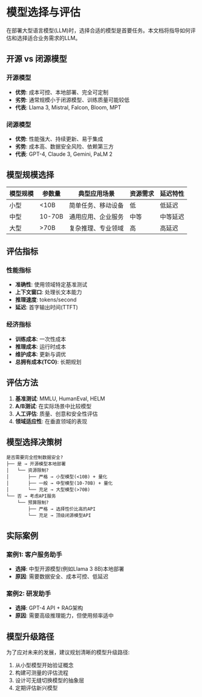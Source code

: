 # 模型选择与评估

在部署大型语言模型(LLM)时，选择合适的模型是首要任务。本文档将指导如何评估和选择适合业务需求的LLM。

## 开源 vs 闭源模型

### 开源模型
- **优势**: 成本可控、本地部署、完全可定制
- **劣势**: 通常规模小于闭源模型、训练质量可能较低
- **代表**: Llama 3, Mistral, Falcon, Bloom, MPT

### 闭源模型
- **优势**: 性能强大、持续更新、易于集成
- **劣势**: 成本高、数据安全风险、依赖第三方
- **代表**: GPT-4, Claude 3, Gemini, PaLM 2

## 模型规模选择

| 模型规模 | 参数量 | 典型应用场景 | 资源需求 | 延迟特性 |
|---------|-------|------------|---------|---------|
| 小型 | <10B | 简单任务、移动设备 | 低 | 低延迟 |
| 中型 | 10-70B | 通用应用、企业服务 | 中等 | 中等延迟 |
| 大型 | >70B | 复杂推理、专业领域 | 高 | 高延迟 |

## 评估指标

### 性能指标
- **准确性**: 使用领域特定基准测试
- **上下文窗口**: 处理长文本能力
- **推理速度**: tokens/second
- **延迟**: 首字输出时间(TTFT)

### 经济指标
- **训练成本**: 一次性成本
- **推理成本**: 运行时成本
- **维护成本**: 更新与调优
- **总拥有成本(TCO)**: 长期规划

## 评估方法

1. **基准测试**: MMLU, HumanEval, HELM
2. **A/B测试**: 在实际场景中比较模型
3. **人工评估**: 质量、创意和安全性评估
4. **领域适应性**: 在垂直领域的表现

## 模型选择决策树

```
是否需要完全控制数据安全?
├── 是 → 开源模型本地部署
│   └── 资源限制?
│       ├── 严格 → 小型模型(<10B) + 量化
│       ├── 一般 → 中型模型(10-70B) + 量化
│       └── 充足 → 大型模型(>70B)
└── 否 → 考虑API服务
    └── 预算限制?
        ├── 严格 → 选择性价比高的API
        └── 充足 → 顶级闭源模型API
```

## 实际案例

### 案例1: 客户服务助手
- **选择**: 中型开源模型(例如Llama 3 8B)本地部署
- **原因**: 需要数据安全、成本可控、低延迟

### 案例2: 研发助手
- **选择**: GPT-4 API + RAG架构
- **原因**: 需要高级推理能力，但使用频率适中

## 模型升级路径

为了应对未来的发展，建议规划清晰的模型升级路径:

1. 从小型模型开始验证概念
2. 构建可测量的评估流程
3. 设计可无缝切换模型的抽象层
4. 定期评估新兴模型 